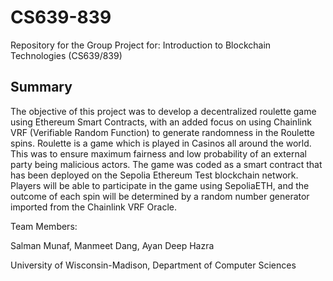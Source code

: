 # CS639-839
Repository for the Group Project for: Introduction to Blockchain Technologies (CS639/839)

## Summary
The objective of this project was to develop a decentralized roulette game using Ethereum Smart Contracts, with an added focus on using Chainlink VRF (Verifiable Random Function) to generate randomness in the Roulette spins. Roulette is a game which is played in Casinos all around the world. This was to ensure maximum fairness and low probability of an external party being malicious actors. The game was coded as a smart contract that has been deployed on the Sepolia Ethereum Test blockchain network. Players will be able to participate in the game using SepoliaETH, and the outcome of each spin will be determined by a random number generator imported from the Chainlink VRF Oracle.

Team Members:

Salman Munaf, Manmeet Dang, Ayan Deep Hazra

University of Wisconsin-Madison, Department of Computer Sciences

